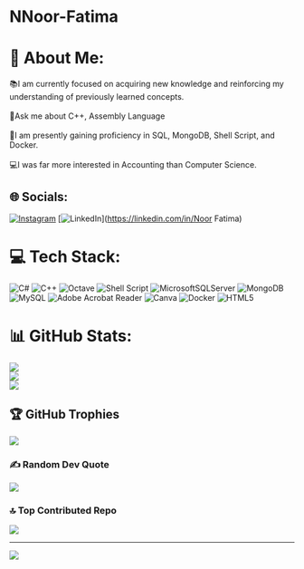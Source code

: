 # NNoor-Fatima
# 💫 About Me:
📚I am currently focused on acquiring new knowledge and reinforcing my understanding of previously learned concepts.<br><br>👻Ask me about C++, Assembly Language<br><br>📌I am presently gaining proficiency in SQL, MongoDB, Shell Script, and Docker.<br><br>💻I was far more interested in Accounting than Computer Science.


## 🌐 Socials:
[![Instagram](https://img.shields.io/badge/Instagram-%23E4405F.svg?logo=Instagram&logoColor=white)](https://instagram.com/noorfatimaa_19) [![LinkedIn](https://img.shields.io/badge/LinkedIn-%230077B5.svg?logo=linkedin&logoColor=white)](https://linkedin.com/in/Noor Fatima) 

# 💻 Tech Stack:
![C#](https://img.shields.io/badge/c%23-%23239120.svg?style=plastic&logo=csharp&logoColor=white) ![C++](https://img.shields.io/badge/c++-%2300599C.svg?style=plastic&logo=c%2B%2B&logoColor=white) ![Octave](https://img.shields.io/badge/OCTAVE-darkblue?style=plastic&logo=octave&logoColor=fcd683) ![Shell Script](https://img.shields.io/badge/shell_script-%23121011.svg?style=plastic&logo=gnu-bash&logoColor=white) ![MicrosoftSQLServer](https://img.shields.io/badge/Microsoft%20SQL%20Server-CC2927?style=plastic&logo=microsoft%20sql%20server&logoColor=white) ![MongoDB](https://img.shields.io/badge/MongoDB-%234ea94b.svg?style=plastic&logo=mongodb&logoColor=white) ![MySQL](https://img.shields.io/badge/mysql-%2300000f.svg?style=plastic&logo=mysql&logoColor=white) ![Adobe Acrobat Reader](https://img.shields.io/badge/Adobe%20Acrobat%20Reader-EC1C24.svg?style=plastic&logo=Adobe%20Acrobat%20Reader&logoColor=white) ![Canva](https://img.shields.io/badge/Canva-%2300C4CC.svg?style=plastic&logo=Canva&logoColor=white) ![Docker](https://img.shields.io/badge/docker-%230db7ed.svg?style=plastic&logo=docker&logoColor=white) ![HTML5](https://img.shields.io/badge/html5-%23E34F26.svg?style=plastic&logo=html5&logoColor=white)
# 📊 GitHub Stats:
![](https://github-readme-stats.vercel.app/api?username=NNoorFatima&theme=radical&hide_border=false&include_all_commits=true&count_private=true)<br/>
![](https://github-readme-streak-stats.herokuapp.com/?user=NNoorFatima&theme=radical&hide_border=false)<br/>
![](https://github-readme-stats.vercel.app/api/top-langs/?username=NNoorFatima&theme=radical&hide_border=false&include_all_commits=true&count_private=true&layout=compact)

## 🏆 GitHub Trophies
![](https://github-profile-trophy.vercel.app/?username=NNoorFatima&theme=radical&no-frame=false&no-bg=true&margin-w=4)

### ✍️ Random Dev Quote
![](https://quotes-github-readme.vercel.app/api?type=horizontal&theme=dark)

### 🔝 Top Contributed Repo
![](https://github-contributor-stats.vercel.app/api?username=NNoorFatima&limit=5&theme=radical&combine_all_yearly_contributions=true)

---
[![](https://visitcount.itsvg.in/api?id=NNoorFatima&icon=2&color=5)](https://visitcount.itsvg.in)

<!-- Proudly created with GPRM ( https://gprm.itsvg.in ) -->
